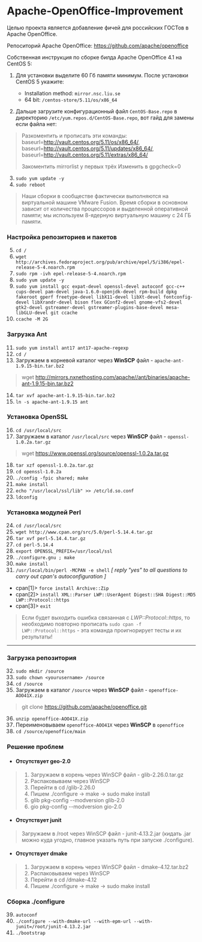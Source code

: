 # Apache-OpenOffice-Improvement
Целью проекта является добавление фичей для российских ГОСТов в Apache OpenOffice.

Репоситорий Apache OpenOffice: https://github.com/apache/openoffice

Собственная инструкция по сборке билда Apache OpenOffice 4.1 на CentOS 5:
1. Для установки выделите 60 Гб памяти минимум. После установки CentOS 5 укажите:
    - Installation method: `mirror.nsc.liu.se` 
    - 64 bit: `/centos-store/5.11/os/x86_64`

2. Дальше загрузите конфигурационный файл `CentOS-Base.repo` в директорию `/etc/yum.repos.d/CentOS-Base.repo`, вот гайд для замены если файла нет:
>	Разкоментить и прописать эти команды:
>	baseurl=http://vault.centos.org/5.11/os/x86_64/,
>	baseurl=http://vault.centos.org/5.11/updates/x86_64/,
>	baseurl=http://vault.centos.org/5.11/extras/x86_64/
>	
>	Закоментить mirrorlist у первых трёх
>	Изменить в gpgcheck=0

3. `sudo yum update -y`
4. `sudo reboot`

>Наши сборки в сообществе фактически выполняются на виртуальной машине VMware Fusion. Время сборки в основном зависит от количества процессоров и выделенной оперативной памяти; мы используем 8-ядерную виртуальную машину с 24 ГБ памяти.
### Настройка репозиториев и пакетов
5. `cd /`
6.  `wget http://archives.fedoraproject.org/pub/archive/epel/5/i386/epel-release-5-4.noarch.rpm`
7.  `sudo rpm -ivh epel-release-5-4.noarch.rpm`
8.  `sudo yum update -y`
9. `sudo yum install gcc expat-devel openssl-devel autoconf gcc-c++ cups-devel pam-devel java-1.6.0-openjdk-devel rpm-build dpkg fakeroot gperf freetype-devel libX11-devel libXt-devel fontconfig-devel libXrandr-devel bison flex GConf2-devel gnome-vfs2-devel gtk2-devel gstreamer-devel gstreamer-plugins-base-devel mesa-libGLU-devel git ccache`
10. `ccache -M 2G`
### Загрузка Ant
11. `sudo yum install ant17 ant17-apache-regexp`
12. `cd /`
13. Загружаем в корневой каталог через **WinSCP** файл - `apache-ant-1.9.15-bin.tar.bz2`
>	wget http://mirrors.nxnethosting.com/apache//ant/binaries/apache-ant-1.9.15-bin.tar.bz2
14. `tar xvf apache-ant-1.9.15-bin.tar.bz2`
15. `ln -s apache-ant-1.9.15 ant`
### Установка OpenSSL
16. `cd /usr/local/src`
17. Загружаем в каталог `/usr/local/src` через **WinSCP** файл - `openssl-1.0.2a.tar.gz`
>	wget https://www.openssl.org/source/openssl-1.0.2a.tar.gz
18. `tar xzf openssl-1.0.2a.tar.gz`
19. `cd openssl-1.0.2a`
20. `./config -fpic shared; make`
21. `make install`
22. `echo "/usr/local/ssl/lib" >> /etc/ld.so.conf`
23. `ldconfig`
### Установка модулей Perl
24. `cd /usr/local/src`
25. `wget http://www.cpan.org/src/5.0/perl-5.14.4.tar.gz`
26. `tar xvf perl-5.14.4.tar.gz`
27. `cd perl-5.14.4`
28. `export OPENSSL_PREFIX=/usr/local/ssl`
29. `./configure.gnu ; make`
30. `make install`
31. `/usr/local/bin/perl -MCPAN -e shell`
      *[ reply "yes" to all questions to carry out cpan's autoconfiguration ]*
  * cpan[1]> `force install Archive::Zip`
  * cpan[2]> `install XML::Parser LWP::UserAgent Digest::SHA Digest::MD5 LWP::Protocol::https`
  * cpan[3]> `exit`

>Если будет выходить ошибка связанная с *LWP::Protocol::https*, то необходимо повторно прописать `sudo cpan -f LWP::Protocol::https` - эта команда проигнорирует тесты и их результаты!

---
### Загрузка репозитория
32. `sudo mkdir /source`
33. `sudo chown <yourusername> /source`
34. `cd /source`
35. Загружаем в каталог `/source` через **WinSCP** файл - `openoffice-AOO41X.zip`
>	git clone https://github.com/apache/openoffice.git
36. `unzip openoffice-AOO41X.zip`
37. Переименовываем `openoffice-AOO41X` через **WinSCP** в `openoffice`
38. `cd /source/openoffice/main`

### Решение проблем
* #### Отсутствует geo-2.0
>	1. Загружаем в корень через WinSCP файл - glib-2.26.0.tar.gz
>	2. Распаковываем через WinSCP
>	3. Перейти в cd /glib-2.26.0
>	4. Пишем ./configure -> make -> sudo make install
>	5. glib pkg-config --modversion glib-2.0
>	6. gio pkg-config --modversion gio-2.0
* #### Отсутствует junit
>	Загружаем в /root через WinSCP файл - junit-4.13.2.jar (кидать .jar можно куда угодно, главное указать путь при запуске ./configure).
* #### Отсутствует dmake
>	1. Загружаем в корень через WinSCP файл - dmake-4.12.tar.bz2
>	2. Распаковываем через WinSCP
>	3. Перейти в cd /dmake-4.12
>	4. Пишем ./configure -> make -> sudo make install
### Сборка ./configure
39. `autoconf`
40. `./configure --with-dmake-url --with-epm-url --with-junit=/root/junit-4.13.2.jar`
41. `./bootstrap`
